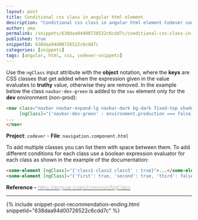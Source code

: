```yaml
---
layout: post
title: Conditional css class in angular html element
description: "Conditional css class in angular html element Codever code snippet"
author: ama
permalink: /snippets/638daa94d00726522c6cdd7c/conditional-css-class-in-angular-html-element
published: true
snippetId: 638daa94d00726522c6cdd7c
categories: [snippets]
tags: [angular, html, css, codever-snippets]
---
```


Use the `ngClass` input attribute with the **object** notation,
where the **keys** are CSS classes that get added when the expression given in the value evaluates to **truthy** value,
otherwise they are removed. In the example below the class `navbar-dev-green` is added to the `nav` element only for the **dev** environment (non-prod):

```html
<nav class="navbar navbar-expand-lg navbar-dark bg-dark fixed-top shadow"
     [ngClass]="{'navbar-dev-green' : environment.production === false}" >
...
</nav>
```

**Project**: `codever` - **File**:  `navigation.component.html`


To add multiple classes you can list them with space between them.
To add different conditions for each class use a boolean expression evaluator for each class as shown in the example of the documentation:


```html
<some-element [ngClass]="{'class1 class2 class3' : true}">...</some-element>
<some-element [ngClass]="{'first': true, 'second': true, 'third': false}">...</some-element>

```

<span style="font-size: 0.9rem">
  <strong>Reference - </strong>
  <a href="https://angular.io/api/common/NgClass" target="_blank" style="font-weight: lighter">
     https://angular.io/api/common/NgClass
  </a>
</span>

<hr/>

 {% include snippet-post-recommendation-ending.html snippetId="638daa94d00726522c6cdd7c" %}
